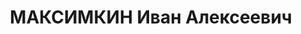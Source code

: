 ---
title: МАКСИМКИН Иван Алексеевич
description: 'Род. в 1899, Калужская обл., русский, член ВКП(б). Рославль. РК ВКП(б),
  секр.

  Арестован 08.08.1937. Обв. по ст. 58-7, 8, 9, 11. Приговор: 22.11.1937 – ВМН. Расстрелян
  22.11.1937'
---
